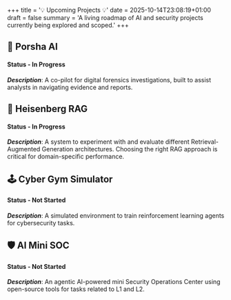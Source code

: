 +++
title = '💡 Upcoming Projects 💡'
date = 2025-10-14T23:08:19+01:00
draft = false
summary = 'A living roadmap of AI and security projects currently being explored and scoped.'
+++

## 🧾 Porsha AI  
#### Status - In Progress
***Description***: A co-pilot for digital forensics investigations, built to assist analysts in navigating evidence and reports.

## 🧠 Heisenberg RAG  
#### Status - In Progress
***Description***: A system to experiment with and evaluate different Retrieval-Augmented Generation architectures. Choosing the right RAG approach is critical for domain-specific performance.

## 🕹️ Cyber Gym Simulator  
#### Status - Not Started
***Description***: A simulated environment to train reinforcement learning agents for cybersecurity tasks.

## 🛡️ AI Mini SOC  
#### Status - Not Started
***Description***: An agentic AI-powered mini Security Operations Center using open-source tools for tasks related to L1 and L2.



